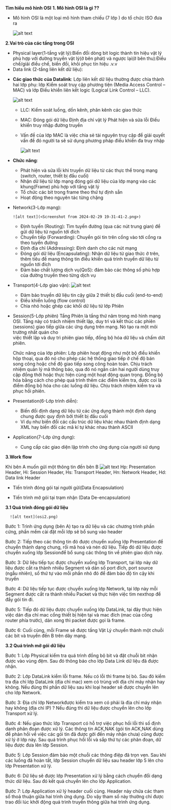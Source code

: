 **Tìm hiểu mô hình OSI**
**1. Mô hình OSI là gì ??**
  - Mô hình OSI là một loại mô hình tham chiếu (7 lớp ) do tổ chức ISO đưa ra 
  
     ![alt text](a678cfa1874c2a12735d.jpg)

**2.Vai trò của các tầng trong OSI**
* Physical layer(1-tầng vật lý):Biến đổi dòng bit logic thành tín hiệu vật lý phù hợp với đường truyền vật lý(ở bên phát) và ngược lại(ở bên thu):Điều chế/giải điều chế, biến đổi, khôi phục tín hiệu .v.v
* Data link (2-tầng liên kết dữ liệu):
 - **Các giao thức của Datalink**:
   Lớp liên kết dữ liệu thường được chia thành hai lớp phụ: lớp Kiểm soát truy cập phương tiện (Media Access Control – MAC) và lớp Điều khiển liên kết logic (Logical Link Control – LLC).
 
      ![alt text](<Screenshot from 2024-02-29 17-41-11.png>)

    + LLC: Kiểm soát luồng, dồn kênh, phân kênh các giao thức 
    + MAC: Đóng gói dữ liệu
           Định địa chỉ vật lý
           Phát hiện và sửa lỗi
           Điều khiển truy nhập đường truyền
    + Vấn đề của lớp MAC là việc chia sẻ tài nguyên truy cập để giải quyết vấn đề đó người ta sẽ sử dụng phương pháp điều khiển đa truy nhập
 
      ![alt text](<Screenshot from 2024-02-29 18-32-39.png>)

 - **Chức năng**:
    + Phát hiện và sửa lỗi khi truyền dữ liệu từ các thực thể trong mạng (switch, router, thiết bị đầu cuối)
    + Nhận dữ liệu từ lớp mạng đóng gói dữ liệu của lớp mạng vào các khung(Frame) phù hợp với tầng vật lý 
    + Tổ chức các bit trong frame theo thứ tự định sẵn
    + Hoạt động theo nguyên tác từng chặng

- Network(3-Lớp mạng):
  
      ![alt text](<Screenshot from 2024-02-29 19-31-41-2.png>)

    + Định tuyến (Routing): Tìm tuyến đường (qua các nút trung gian) để gửi dữ liệu từ nguồn tới đích
    + Chuyển tiếp (Forwarding): Chuyển gói tin trên cổng vào tới cổng ra theo tuyến đường
    + Định địa chỉ (Addressing): Định danh cho các nút mạng
    + Đóng gói dữ liệu (Encapsulating): Nhận dữ liệu từ
    giao thức ở trên, thêm tiêu đề mang thông tin điều khiển quá trình truyền dữ liệu từ nguồn tới đích
    + Đảm bảo chất lượng dịch vụ(QoS): đảm bảo các thông số phù hợp của đường truyền theo từng dịch vụ


- Transport(4-Lớp giao vận):
      ![alt text](<Screenshot from 2024-02-29 19-36-38.png>)
    + Đảm bảo truyền dữ liệu tin cậy giữa 2 thiết bị đầu cuối (end-to-end)
    + Điều khiển luồng (flow control)
    + Chia nhỏ hoặc ghép các khối dữ liệu từ lớp Phiên

- Session(5-Lớp phiên)
  Tầng Phiên là tầng thứ năm trong mô hình mạng OSI. Tầng này có trách nhiệm thiết lập, duy trì và kết thúc các phiên (sessions) giao tiếp giữa các ứng dụng trên mạng. Nó tạo ra một môi trường nhất quán cho         
  việc thiết lập và duy trì phiên giao tiếp, đồng bộ hóa dữ liệu và chấm dứt phiên.


  Chức năng của lớp phiên:
    Lớp phiên hoạt động như một bộ điều khiển hộp thoại, qua đó nó cho phép các hệ thống giao tiếp ở chế độ bán song công hoặc chế độ giao tiếp song công hoàn toàn.
    Chịu trách nhiệm quản lý mã thông báo, qua đó nó ngăn cản hai người dùng truy cập đồng thời hoặc thực hiện cùng một hoạt động quan trọng.
    Đồng bộ hóa bằng cách cho phép quá trình thêm các điểm kiểm tra, được coi là điểm đồng bộ hóa cho các luồng dữ liệu.
    Chịu trách nhiệm kiểm tra và phục hồi phiên.

- Presentation(6-Lớp trình diễn):
    + Biến đổi định dạng dữ liệu từ các ứng dụng thành một định dạng chung được quy định bởi thiết bị đầu cuối 
    + Ví dụ như biến đổi các cấu trúc dữ liệu khác nhau thành định dạng XML hay biến đổi các mã  kí tự khác nhau thành ASCII

- Application(7-Lớp ứng dụng):
    + Cung cấp các giao diện lập trình cho ứng dụng của người sử dụng

**3.Work flow**

Khi bên A muốn gửi một thông tin đến bên B
     ![alt text](</home/huy/vnpt/OSI/image/10.png>)
    Hp: Presentation Header, Hi: Session Header, Hs: Transport Header, Hn: Network Header, Hd: Data link Header
- Tiến trình đóng gói tại người gửi(Data Encapsulation)

- Tiến trình mở gói tại trạm nhận (Data De-encapsulation)

**3.1 Quá trình đóng gói dữ liệu**

      ![alt text](osi2.png)
      
Bước 1: Trình ứng dụng (bên A) tạo ra dữ liệu và các chương trình phần cứng, phần mềm cài đặt mỗi lớp sẽ bổ sung vào header

Bước 2: Tiếp theo các thông tin đó được chuyển xuống lớp Presentation để chuyển thành dạng chung, rồi mã hoá và nén dữ liệu. Tiếp đó dữ liệu được chuyển xuống lớp Sessionđể bổ sung các thông tin về phiên giao dịch này.

Bước 3: Dữ liệu tiếp tục được chuyển xuống lớp Transport, tại lớp này dữ liệu được cắt ra thành nhiều Segment và dán số port đích, port source (ngẫu nhiên), số thứ tự vào mỗi phần nhỏ đó để đảm bảo độ tin cậy khi truyền

Bước 4: Dữ liệu tiếp tục được chuyển xuống lớp Network, tại lớp này mỗi Segment được cắt ra thành nhiều Packet và thực hiện việc tìm nexthop để đẩy gói tin đi.

Bước 5: Tiếp đó dữ liệu được chuyển xuống lớp DataLink, tại đây thực hiện việc dán địa chỉ mac cổng thiết bị hiện tại và mac đích (mac của cổng router phía trước), dán xong thì packet được gọi là frame.

Bước 6: Cuối cùng, mỗi Frame sẽ được tầng Vật Lý chuyển thành một chuỗi các bit và truyền đến B trên dây mạng.

**3.2 Quá trình mở gói dữ liệu**

      

Bước 1: Lớp Physical kiểm tra quá trình đồng bộ bit và đặt chuỗi bit nhận được vào vùng đệm. Sau đó thông báo cho lớp Data Link dữ liệu đã được nhận.

Bước 2: Lớp DataLink kiểm lỗi frame. Nếu có lỗi thì frame bị bỏ. Sau đó kiểm tra địa chỉ lớp DataLink (địa chỉ mac) xem có trùng với địa chỉ máy nhận hay không. Nếu đúng thì phần dữ liệu sau khi loại header sẽ được chuyển lên cho lớp Network.

Bước 3: Địa chỉ lớp Networkđược kiểm tra xem có phải là địa chỉ máy nhận hay không (địa chỉ IP) ? Nếu đúng thì dữ liệu được chuyển lên cho lớp Transport xử lý.

Bước 4: Nếu giao thức lớp Transport có hỗ trợ việc phục hồi lỗi thì số định danh phân đoạn được xử lý. Các thông tin ACK,NAK (gói tin ACK,NAK dùng để phản hồi về việc các gói tin đã được gởi đến máy nhận chưa) cũng được xử lý ở lớp này. Sau quá trình phục hồi lỗi và sắp thứ tự các phân đoạn, dữ liệu được đưa lên lớp Session.

Bước 5: Lớp Session đảm bảo một chuỗi các thông điệp đã trọn vẹn. Sau khi các luồng đã hoàn tất, lớp Session chuyển dữ liệu sau header lớp 5 lên cho lớp Presentation xử lý.

Bước 6: Dữ liệu sẽ được lớp Presentation xử lý bằng cách chuyển đổi dạng thức dữ liệu. Sau đó kết quả chuyển lên cho lớp Application.

Bước 7: Lớp Application xử lý header cuối cùng. Header này chứa các tham số thoả thuận giữa hai trình ứng dụng. Do vậy tham số này thường chỉ được trao đổi lúc khởi động quá trình truyền thông giữa hai trình ứng dụng.
